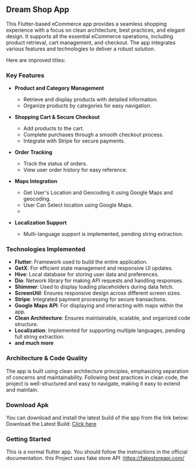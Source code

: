 ## Dream Shop App

This Flutter-based eCommerce app provides a seamless shopping experience with a focus on clean architecture, best practices, and elegant design. It supports all the essential eCommerce operations, including product retrieval, cart management, and checkout. The app integrates various features and technologies to deliver a robust solution.

Here are improved titles:

### Key Features

- **Product and Category Management**
  - Retrieve and display products with detailed information.
  - Organize products by categories for easy navigation.

- **Shopping Cart & Secure Checkout**
  - Add products to the cart.
  - Complete purchases through a smooth checkout process.
  - Integrate with Stripe for secure payments.

- **Order Tracking**
  - Track the status of orders.
  - View user order history for easy reference.

- **Maps Integration**
  - Get User's Location and Geocoding it using Google Maps and geocoding.
  - User Can Select location using Google Maps.
  -  
- **Localization Support**
  - Multi-language support is implemented, pending string extraction.

### Technologies Implemented

- **Flutter**: Framework used to build the entire application.
- **GetX**: For efficient state management and responsive UI updates.
- **Hive**: Local database for storing user data and preferences.
- **Dio**: Network library for making API requests and handling responses.
- **Shimmer**: Used to display loading placeholders during data fetch.
- **ScreenUtil**: Ensures responsive design across different screen sizes.
- **Stripe**: Integrated payment processing for secure transactions.
- **Google Maps API**: For displaying and interacting with maps within the app.
- **Clean Architecture**: Ensures maintainable, scalable, and organized code structure.
- **Localization**: Implemented for supporting multiple languages, pending full string extraction.
- **and much more**
  
### Architecture & Code Quality

The app is built using clean architecture principles, emphasizing separation of concerns and maintainability. Following best practices in clean code, the project is well-structured and easy to navigate, making it easy to extend and maintain.

### Download Apk
You can download and install the latest build of the app from the link below:
Download the Latest Build: [Click here](https://drive.google.com/file/d/1ViQP2pJyOIzBSvIGJ9dOZpagl_zQFuc0/view?usp=sharing)

### Getting Started

This is a normal flutter app. You should follow the instructions in the official documentation. this Project uses fake store API :https://fakestoreapi.com/
